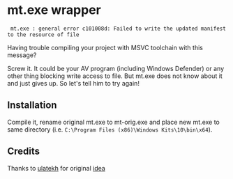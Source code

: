 # mt.exe wrapper

     mt.exe : general error c101008d: Failed to write the updated manifest to the resource of file

Having trouble compiling your project with MSVC toolchain with this message? 

Screw it. It could be your AV program (including Windows Defender) or any other thing blocking write access to file. 
But mt.exe does not know about it and just gives up. So let's tell him to try again!

## Installation

Compile it, rename original mt.exe to mt-orig.exe and place new mt.exe to same directory 
(i.e. `C:\Program Files (x86)\Windows Kits\10\bin\x64`).

## Credits

Thanks to [ulatekh](https://github.com/ulatekh) for original [idea](https://stackoverflow.com/a/39257061/1618841)
